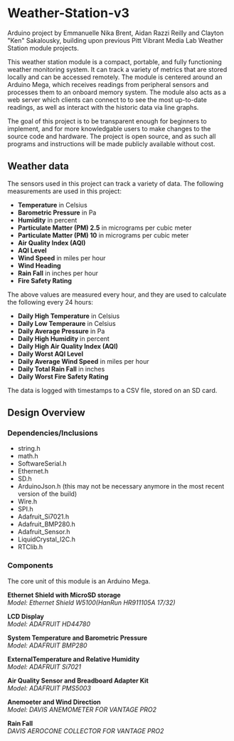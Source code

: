 # Weather-Station-v3
Arduino project by Emmanuelle Nika Brent, Aidan Razzi Reilly and Clayton "Ken" Sakalousky, building upon previous Pitt Vibrant Media Lab Weather Station module projects.

This weather station module is a compact, portable, and fully functioning weather monitoring system. It can track a variety of metrics that are stored locally and can be accessed remotely. The module is centered around an Arduino Mega, which receives readings from peripheral sensors and processes them to an onboard memory system. The module also acts as a web server which clients can connect to to see the most up-to-date readings, as well as interact with the historic data via line graphs. 

The goal of this project is to be transparent enough for beginners to implement, and for more knowledgable users to make changes to the source code and hardware. The project is open source, and as such all programs and instructions will be made publicly available without cost. 

## Weather data
The sensors used in this project can track a variety of data. The following measurements are used in this project: 

* **Temperature** in Celsius
* **Barometric Pressure** in Pa
* **Humidity** in percent
* **Particulate Matter (PM) 2.5** in micrograms per cubic meter
* **Particulate Matter (PM) 10** in micrograms per cubic meter
* **Air Quality Index (AQI)**
* **AQI Level** 
* **Wind Speed** in miles per hour
* **Wind Heading**
* **Rain Fall** in inches per hour
* **Fire Safety Rating**

The above values are measured every hour, and they are used to calculate the following every 24 hours: 
* **Daily High Temperature** in Celsius
* **Daily Low Temperaure** in Celsius
* **Daily Average Pressure** in Pa
* **Daily High Humidity** in percent
* **Daily High Air Quality Index (AQI)**
* **Daily Worst AQI Level**
* **Daily Average Wind Speed** in miles per hour
* **Daily Total Rain Fall** in inches
* **Daily Worst Fire Safety Rating**

The data is logged with timestamps to a CSV file, stored on an SD card.

## Design Overview
### Dependencies/Inclusions
* string.h
* math.h
* SoftwareSerial.h
* Ethernet.h
* SD.h
* ArduinoJson.h (this may not be necessary anymore in the most recent version of the build)
* Wire.h
* SPI.h
* Adafruit_Si7021.h
* Adafruit_BMP280.h
* Adafruit_Sensor.h
* LiquidCrystal_I2C.h
* RTClib.h

### Components
The core unit of this module is an Arduino Mega.

**Ethernet Shield with MicroSD storage**  
*Model: Ethernet Shield W5100(HanRun HR911105A 17/32)*

**LCD Display**  
*Model: ADAFRUIT HD44780*

**System Temperature and Barometric Pressure**  
*Model: ADAFRUIT BMP280*

**ExternalTemperature and Relative Humidity**  
*Model: ADAFRUIT Si7021*

**Air Quality Sensor and Breadboard Adapter Kit**  
*Model: ADAFRUIT PMS5003*

**Anemoeter and Wind Direction**  
*Model: DAVIS ANEMOMETER FOR VANTAGE PRO2*

**Rain Fall**  
*DAVIS AEROCONE COLLECTOR FOR VANTAGE PRO2*

